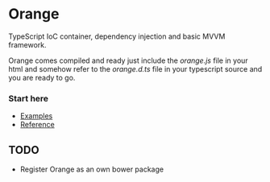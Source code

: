 # Orange
TypeScript IoC container, dependency injection and basic MVVM framework.  

Orange comes compiled and ready just include the *orange.js* file in your html 
and somehow refer to the *orange.d.ts* file in your typescript source and you are 
ready to go. 

### Start here 

* [Examples](Examples/examples.md)
* [Reference](http://infviz.github.io/Orange/Reference/dist/index.html)  

## TODO

* Register Orange as an own bower package